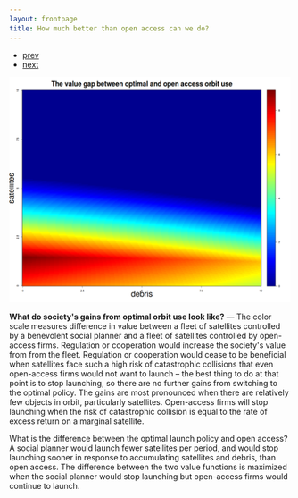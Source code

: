 ```yaml
---
layout: frontpage
title: How much better than open access can we do?
---
```


<div class="navbar">
  <div class="navbar-inner">
      <ul class="nav">
          <li><a href="biffplot3.html">prev</a></li>
          <li><a href="apo_peri_overlay.html">next</a></li>
      </ul>
  </div>
</div>

![The gains from optimal launch control](../../assets/bigpublpics/value_diff_1.png)

**What do society's gains from optimal orbit use look like?** &mdash; The color scale measures difference in value between a fleet of satellites controlled by a benevolent social planner and a fleet of satellites controlled by open-access firms. Regulation or cooperation would increase the society's value from from the fleet. Regulation or cooperation would cease to be beneficial when satellites face such a high risk of catastrophic collisions that even open-access firms would not want to launch &ndash; the best thing to do at that point is to stop launching, so there are no further gains from switching to the optimal policy. The gains are most pronounced when there are relatively few objects in orbit, particularly satellites. Open-access firms will stop launching when the risk of catastrophic collision is equal to the rate of excess return on a marginal satellite.

What is the difference between the optimal launch policy and open access? A social planner would launch fewer satellites per period, and would stop launching sooner in response to accumulating satellites and debris, than open access. The difference between the two value functions is maximized when the social planner would stop launching but open-access firms would continue to launch.
